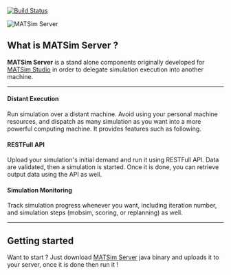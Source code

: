[![Build Status](https://travis-ci.org/Faylixe/MATSimServer.svg?branch=master)](https://travis-ci.org/Faylixe/MATSimServer)

![MATSim Server](http://matsimstudio.org/images/server.png)

## What is MATSim Server ?

**MATSim Server** is a stand alone components originally developed for
[MATSim Studio](http://matsimstudio.org) in order to delegate simulation
execution into another machine.

---

#### Distant Execution

Run simulation over a distant machine. Avoid using your personal machine resources,
and dispatch as many simulation as you want into a more powerful computing machine. It provides
features such as following.

#### RESTFull API

Upload your simulation's initial demand and run it using RESTFull API.
Data are validated, then a simulation is started. Once it is done, you
can retrieve output data using the API as well.

#### Simulation Monitoring

Track simulation progress whenever you want, including iteration number,
and simulation steps (mobsim, scoring, or replanning) as well.

---

## Getting started

Want to start ? Just download [MATSim Server](download.html) java binary and uploads it to your server, once it is done then run it !
